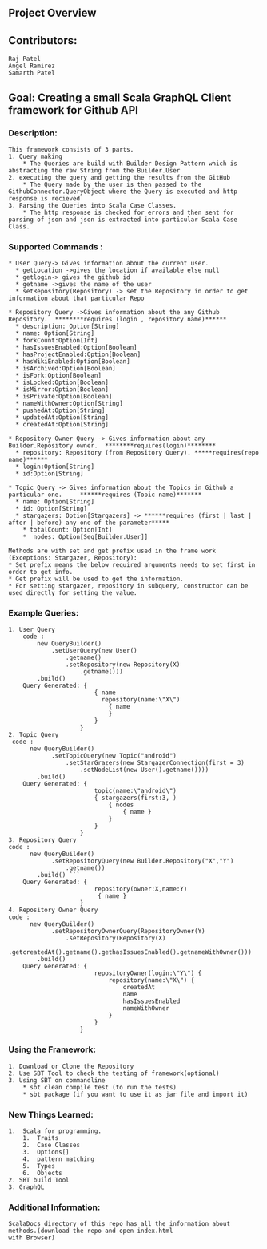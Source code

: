 ## Project Overview  
## Contributors: 
    Raj Patel
    Angel Ramirez
    Samarth Patel
## Goal: Creating a small  Scala GraphQL Client framework for Github API 
### Description: 
    This framework consists of 3 parts.
    1. Query making
        * The Queries are build with Builder Design Pattern which is abstracting the raw String from the Builder.User 
    2. executing the query and getting the results from the GitHub
        * The Query made by the user is then passed to the GithubConnector.QueryObject where the Query is executed and http response is recieved
    3. Parsing the Queries into Scala Case Classes.
        * The http response is checked for errors and then sent for parsing of json and json is extracted into particular Scala Case Class.

### Supported Commands :

    * User Query-> Gives information about the current user.
      * getLocation ->gives the location if available else null
      * getlogin-> gives the github id
      * getname ->gives the name of the user
      * setRepository(Repository) -> set the Repository in order to get information about that particular Repo
  
    * Repository Query ->Gives information about the any Github Repository.  ********requires (login , repository name)******
      * description: Option[String] 
      * name: Option[String]
      * forkCount:Option[Int]
      * hasIssuesEnabled:Option[Boolean]
      * hasProjectEnabled:Option[Boolean]
      * hasWikiEnabled:Option[Boolean]
      * isArchived:Option[Boolean]
      * isFork:Option[Boolean]
      * isLocked:Option[Boolean]
      * isMirror:Option[Boolean]
      * isPrivate:Option[Boolean]
      * nameWithOwner:Option[String]
      * pushedAt:Option[String]
      * updatedAt:Option[String]
      * createdAt:Option[String]
  
    * Repository Owner Query -> Gives information about any Builder.Repository owner.  ********requires(login)********
      * repository: Repository (from Repository Query). *****requires(repo name)******
      * login:Option[String]
      * id:Option[String]
  
    * Topic Query -> Gives information about the Topics in Github a particular one.     ******requires (Topic name)*******
      * name: Option[String]
      * id: Option[String]
      * stargazers: Option[Stargazers] -> ******requires (first | last | after | before) any one of the parameter*****
        * totalCount: Option[Int]
        *  nodes: Option[Seq[Builder.User]]

    Methods are with set and get prefix used in the frame work (Exceptions: Stargazer, Repository):
    * Set prefix means the below required arguments needs to set first in order to get info.
    * Get prefix will be used to get the information.
    * For setting stargazer, repository in subquery, constructor can be used directly for setting the value.
  

### Example Queries:  
    1. User Query
        code :  
            new QueryBuilder()  
                .setUserQuery(new User()  
                    .getname()  
                    .setRepository(new Repository(X)  
                        .getname()))  
            .build()  
        Query Generated: {  
                            { name    
                              repository(name:\"X\")   
                                { name   
                                }  
                            }   
                        }  
    2. Topic Query  
     code :  
          new QueryBuilder()  
                .setTopicQuery(new Topic("android")
                    .setStarGrazers(new StargazerConnection(first = 3)
                        .setNodeList(new User().getname())))  
            .build()   
        Query Generated: {
                            topic(name:\"android\") 
                            { stargazers(first:3, ) 
                                { nodes 
                                    { name }
                                } 
                            }
                        } 
    3. Repository Query
    code :  
          new QueryBuilder()  
                .setRepositoryQuery(new Builder.Repository("X","Y")
                    .getname()) 
            .build() ```  
        Query Generated: { 
                            repository(owner:X,name:Y)
                             { name } 
                        }
    4. Repository Owner Query
    code :  
          new QueryBuilder()  
                .setRepositoryOwnerQuery(RepositoryOwner(Y)  
                    .setRepository(Repository(X)    
                        .getcreatedAt().getname().gethasIssuesEnabled().getnameWithOwner()))
            .build()   
        Query Generated: {
                            repositoryOwner(login:\"Y\") {  
                                repository(name:\"X\") { 
                                    createdAt  
                                    name  
                                    hasIssuesEnabled  
                                    nameWithOwner 
                                } 
                            }   
                        }    
      
### Using the Framework:  
    1. Download or Clone the Repository  
    2. Use SBT Tool to check the testing of framework(optional)  
    3. Using SBT on commandline   
        * sbt clean compile test (to run the tests)
        * sbt package (if you want to use it as jar file and import it)

### New Things Learned: 
    1.  Scala for programming.
        1.  Traits
        2.  Case Classes
        3.  Options[]
        4.  pattern matching
        5.  Types
        6.  Objects
    2. SBT build Tool
    3. GraphQL 

### Additional Information:
    ScalaDocs directory of this repo has all the information about methods.(download the repo and open index.html
    with Browser)

